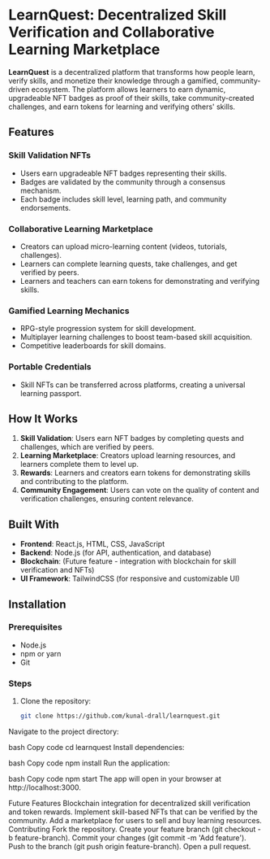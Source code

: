 # LearnQuest: Decentralized Skill Verification and Collaborative Learning Marketplace

**LearnQuest** is a decentralized platform that transforms how people learn, verify skills, and monetize their knowledge through a gamified, community-driven ecosystem. The platform allows learners to earn dynamic, upgradeable NFT badges as proof of their skills, take community-created challenges, and earn tokens for learning and verifying others' skills.

## Features

### **Skill Validation NFTs**
- Users earn upgradeable NFT badges representing their skills.
- Badges are validated by the community through a consensus mechanism.
- Each badge includes skill level, learning path, and community endorsements.

### **Collaborative Learning Marketplace**
- Creators can upload micro-learning content (videos, tutorials, challenges).
- Learners can complete learning quests, take challenges, and get verified by peers.
- Learners and teachers can earn tokens for demonstrating and verifying skills.

### **Gamified Learning Mechanics**
- RPG-style progression system for skill development.
- Multiplayer learning challenges to boost team-based skill acquisition.
- Competitive leaderboards for skill domains.

### **Portable Credentials**
- Skill NFTs can be transferred across platforms, creating a universal learning passport.

## How It Works

1. **Skill Validation**: Users earn NFT badges by completing quests and challenges, which are verified by peers.
2. **Learning Marketplace**: Creators upload learning resources, and learners complete them to level up.
3. **Rewards**: Learners and creators earn tokens for demonstrating skills and contributing to the platform.
4. **Community Engagement**: Users can vote on the quality of content and verification challenges, ensuring content relevance.

## Built With

- **Frontend**: React.js, HTML, CSS, JavaScript
- **Backend**: Node.js (for API, authentication, and database)
- **Blockchain**: (Future feature - integration with blockchain for skill verification and NFTs)
- **UI Framework**: TailwindCSS (for responsive and customizable UI)

## Installation

### Prerequisites

- Node.js
- npm or yarn
- Git

### Steps

1. Clone the repository:
   ```bash
   git clone https://github.com/kunal-drall/learnquest.git

Navigate to the project directory:

bash
Copy code
cd learnquest
Install dependencies:

bash
Copy code
npm install
Run the application:

bash
Copy code
npm start
The app will open in your browser at http://localhost:3000.

Future Features
Blockchain integration for decentralized skill verification and token rewards.
Implement skill-based NFTs that can be verified by the community.
Add a marketplace for users to sell and buy learning resources.
Contributing
Fork the repository.
Create your feature branch (git checkout -b feature-branch).
Commit your changes (git commit -m 'Add feature').
Push to the branch (git push origin feature-branch).
Open a pull request.
